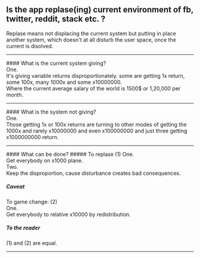 ## Is the app **replase**(ing) current environment of fb, twitter, reddit, stack etc. ?<br>

Replase means not displacing the current system but putting in place another system, which doesn't at all disturb the user space, once the current is disolved.
<hr/>
#### What is the current system giving?<br>
One.<br>
It's giving variable returns disproportionately. some are getting 1x return, some 100x, many 1000x and some x10000000.<br>
Where the current average salary of the world is 1500$ or 1,20,000 per month.

<hr/>
#### What is the system not giving?<br>
One.<br>
Those getting 1x or 100x returns are turning to other modes of getting the 1000x and rarely x10000000 and even x100000000 and just three getting x1000000000 return.

<hr/>
#### What can be done? 
##### To replase (1)
One.<br>
Get everybody on x1000 plane.<br>
Two. <br>
Keep the disproportion, cause disturbance creates bad consequences.

##### Caveat<br> 
To game change: (2)<br> 
One.<br>
Get everybody to relative x10000 by redistribution.<br>

##### To the reader
(1) and (2) are equal.

<hr/>
